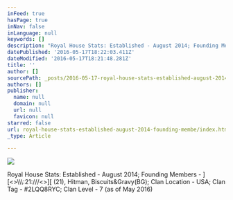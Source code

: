```yaml
---
inFeed: true
hasPage: true
inNav: false
inLanguage: null
keywords: []
description: "Royal House Stats: Established - August 2014; Founding Members - ][<>\\\\\\:21:///<>][ (21), Hitman, Biscuits&Gravy(BG); Clan Location - USA; Clan Tag - #2LQQ8RYC; Clan Level - 7 (as of May 2016) "
datePublished: '2016-05-17T18:22:03.411Z'
dateModified: '2016-05-17T18:21:48.281Z'
title: ''
author: []
sourcePath: _posts/2016-05-17-royal-house-stats-established-august-2014-founding-membe.md
authors: []
publisher:
  name: null
  domain: null
  url: null
  favicon: null
starred: false
url: royal-house-stats-established-august-2014-founding-membe/index.html
_type: Article

---
```

![](https://the-grid-user-content.s3-us-west-2.amazonaws.com/2b59f6aa-2f37-44a4-9f82-ebe140a24e83.png)

Royal House Stats: Established - August 2014; Founding Members - \]\[<\>\\\\\\:21:///<\>\]\[ (21), Hitman, Biscuits&Gravy(BG); Clan Location - USA; Clan Tag - \#2LQQ8RYC; Clan Level - 7 (as of May 2016)
